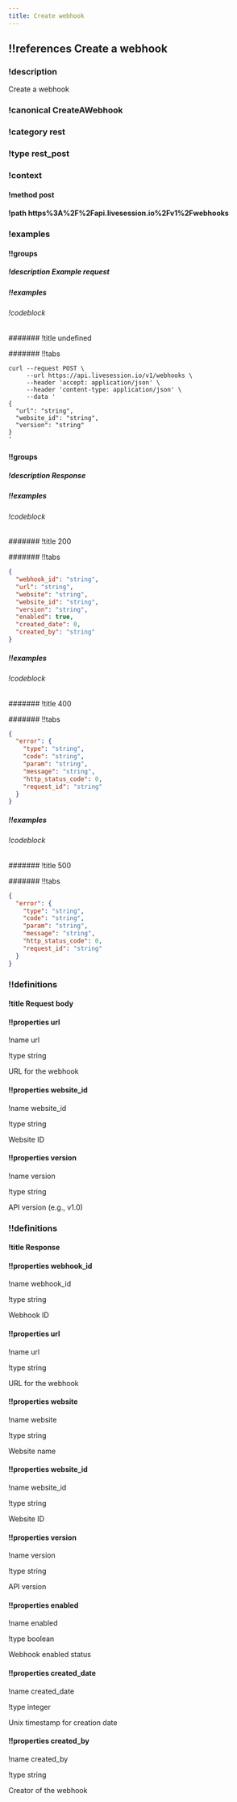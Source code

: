 ```yaml
---
title: Create webhook
---
```

## !!references Create a webhook

### !description


Create a webhook


### !canonical CreateAWebhook

### !category rest

### !type rest_post

### !context

#### !method post

#### !path https%3A%2F%2Fapi.livesession.io%2Fv1%2Fwebhooks

### !examples

#### !!groups

##### !description Example request

##### !!examples

###### !codeblock

####### !title undefined

####### !!tabs

```curl !code curl
curl --request POST \
     --url https://api.livesession.io/v1/webhooks \
     --header 'accept: application/json' \
     --header 'content-type: application/json' \
     --data '
{
  "url": "string",
  "website_id": "string",
  "version": "string"
}
'
```

#### !!groups

##### !description Response

##### !!examples

###### !codeblock

####### !title 200

####### !!tabs

```json !code json
{
  "webhook_id": "string",
  "url": "string",
  "website": "string",
  "website_id": "string",
  "version": "string",
  "enabled": true,
  "created_date": 0,
  "created_by": "string"
}
```

##### !!examples

###### !codeblock

####### !title 400

####### !!tabs

```json !code json
{
  "error": {
    "type": "string",
    "code": "string",
    "param": "string",
    "message": "string",
    "http_status_code": 0,
    "request_id": "string"
  }
}
```

##### !!examples

###### !codeblock

####### !title 500

####### !!tabs

```json !code json
{
  "error": {
    "type": "string",
    "code": "string",
    "param": "string",
    "message": "string",
    "http_status_code": 0,
    "request_id": "string"
  }
}
```

### !!definitions

#### !title Request body

#### !!properties url

!name url

!type string

URL for the webhook

#### !!properties website_id

!name website\_id

!type string

Website ID

#### !!properties version

!name version

!type string

API version (e.g., v1.0)

### !!definitions

#### !title Response

#### !!properties webhook_id

!name webhook\_id

!type string

Webhook ID

#### !!properties url

!name url

!type string

URL for the webhook

#### !!properties website

!name website

!type string

Website name

#### !!properties website_id

!name website\_id

!type string

Website ID

#### !!properties version

!name version

!type string

API version

#### !!properties enabled

!name enabled

!type boolean

Webhook enabled status

#### !!properties created_date

!name created\_date

!type integer

Unix timestamp for creation date

#### !!properties created_by

!name created\_by

!type string

Creator of the webhook
